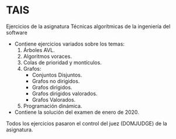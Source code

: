 # TAIS
Ejercicios de la asignatura Técnicas algorítmicas de la ingeniería del software

<ul>
 <li> Contiene ejercicios variados sobre los temas:
   <ol>
     <li>Árboles AVL.</li>
    <li>Algoritmos voraces.</li>
    <li>Colas de prioridad y montículos.</li>
    <li>Grafos:
      <ul>
      <li>Conjuntos Disjuntos.</li>
      <li>Grafos no dirigidos.</li></li>
     <li>Grafos dirigidos.</li>
      <li>Grafos dirigidos valorados.</li>
       <li>Grafos Valorados.</li></ul></li>
    <li>Programación dinámica.</li>
   </ol>
  </li>
  <li>Contiene la solución del examen de enero de 2020.</li>
  </ul>
  
Todos los ejercicios pasaron el control del juez (DOMJUDGE) de la asignatura.

